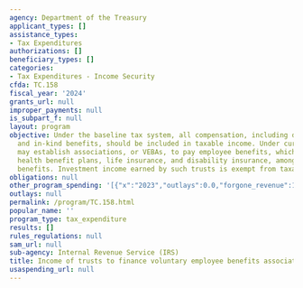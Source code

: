 ```yaml
---
agency: Department of the Treasury
applicant_types: []
assistance_types:
- Tax Expenditures
authorizations: []
beneficiary_types: []
categories:
- Tax Expenditures - Income Security
cfda: TC.158
fiscal_year: '2024'
grants_url: null
improper_payments: null
is_subpart_f: null
layout: program
objective: Under the baseline tax system, all compensation, including dedicated payments
  and in-kind benefits, should be included in taxable income. Under current law, employers
  may establish associations, or VEBAs, to pay employee benefits, which may include
  health benefit plans, life insurance, and disability insurance, among other employee
  benefits. Investment income earned by such trusts is exempt from taxation.
obligations: null
other_program_spending: '[{"x":"2023","outlays":0.0,"forgone_revenue":1500000000.0},{"x":"2024","outlays":0.0,"forgone_revenue":1350000000.0},{"x":"2025","outlays":0.0,"forgone_revenue":1010000000.0}]'
outlays: null
permalink: /program/TC.158.html
popular_name: ''
program_type: tax_expenditure
results: []
rules_regulations: null
sam_url: null
sub-agency: Internal Revenue Service (IRS)
title: Income of trusts to finance voluntary employee benefits associations
usaspending_url: null
---
```

